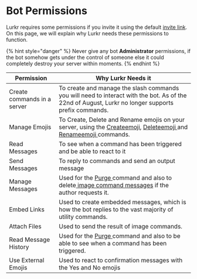 # Bot Permissions

Lurkr requires some permissions if you invite it using the default [invite link](https://lurkr.gg/invite). On this page, we will explain why Lurkr needs these permissions to function.

{% hint style="danger" %}
Never give any bot **Administrator** permissions, if the bot somehow gets under the control of someone else it could completely destroy your server within moments.
{% endhint %}

| Permission                  | Why Lurkr Needs it                                                                                                                                                                                                           |
| --------------------------- | ---------------------------------------------------------------------------------------------------------------------------------------------------------------------------------------------------------------------------- |
| Create commands in a server | To create and manage the slash commands you will need to interact with the bot. As of the 22nd of August, Lurkr no longer supports prefix commands.                                                                          |
| Manage Emojis               | To Create, Delete and Rename emojis on your server, using the [Createemoji](../utility-commands/emoji/createemoji.md), [Deleteemoji ](../utility-commands/emoji/deleteemoji.md)and [Renameemoji ](broken-reference)commands. |
| Read Messages               | To see when a command has been triggered and be able to react to it                                                                                                                                                          |
| Send Messages               | To reply to commands and send an output message                                                                                                                                                                              |
| Manage Messages             | Used for the [Purge ](../utility-commands/purge.md)command and also to delete[ image command messages](broken-reference) if the author requests it.                                                                          |
| Embed Links                 | Used to create embedded messages, which is how the bot replies to the vast majority of utility commands.                                                                                                                     |
| Attach Files                | Used to send the result of image commands.                                                                                                                                                                                   |
| Read Message History        | Used for the [Purge ](../utility-commands/purge.md)command and also to be able to see when a command has been triggered.                                                                                                     |
| Use External Emojis         | Used to react to confirmation messages with the Yes and No emojis                                                                                                                                                            |
